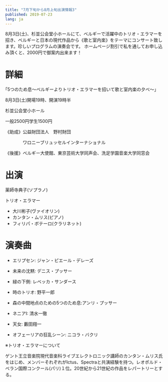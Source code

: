 ```yaml
---
title: "7月下旬から8月上旬出演情報3"
published: 2019-07-23
lang: ja
---
```


8月3日(土)、杉並公会堂小ホールにて、ベルギーで活躍中のトリオ・エラマーを招き、ベルギーと日本の現代作品から《歌と室内楽》をテーマにコンサート致します。珍しいプログラムの演奏会です。
ホームページ割引で私を通してお申し込み頂くと、2000円で御案内出来ます！


# 詳細

｢5つのため息～ベルギーよりトリオ・エラマーを招いて歌と室内楽の夕べ～｣

8月3日(土)開場19時、開演19時半

杉並公会堂小ホール

一般2500円学生1500円


《助成》公益財団法人　野村財団

　　　　ワロニーブリュッセルインターナショナル　

《後援》ベルギー大使館、東京芸術大学同声会、洗足学園音楽大学同窓会


# 出演

薬師寺典子(ソプラノ)


トリオ・エラマー

- 大川彬子(ヴァイオリン)
- カンタン・ムリス(ピアノ)
- フィリパ・ボテーロ(クラリネット)


# 演奏曲

- エリプセン: ジャン・ピエール・デレーズ

- 未来の沈黙: デニス・プッサー

- 緑の下側: レベッカ・サンダース

- 時のトリオ: 野平一郎

- 森の中間地点のための5つのため息:アンリ・プッサー

- ネニアI: 清水一徹

- 天女: 藪田翔一

- オフェーリアの狂乱シーン: ニコラ・バクリ



※トリオ・エラマーについて

ゲント王立音楽院現代音楽科ライブエレクトロニック講師のカンタン・ムリス氏をはじめ、メンバーそれぞれがIctus、Spectraと共演経験を持つ。レオポルド・ベラン国際コンクール(パリ)１位。20世紀から21世紀の作品をレパートリーとする。
